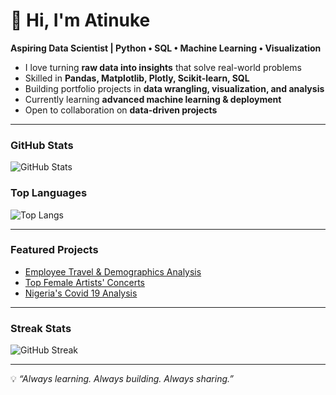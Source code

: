 # 👋 Hi, I'm Atinuke  

 **Aspiring Data Scientist | Python • SQL • Machine Learning • Visualization**  

-  I love turning **raw data into insights** that solve real-world problems  
-  Skilled in **Pandas, Matplotlib, Plotly, Scikit-learn, SQL**  
-  Building portfolio projects in **data wrangling, visualization, and analysis**  
-  Currently learning **advanced machine learning & deployment**  
-  Open to collaboration on **data-driven projects**  

---

### GitHub Stats  
![GitHub Stats](https://github-readme-stats.vercel.app/api?username=Atinukecodes&show_icons=true&theme=radical)  

### Top Languages  
![Top Langs](https://github-readme-stats.vercel.app/api/top-langs/?username=Atinukecodes&layout=compact&theme=tokyonight)  

---

### Featured Projects  
- [Employee Travel & Demographics Analysis](https://github.com/Atinukecodes/Bisson-Exports)  
-  [Top Female Artists' Concerts](https://github.com/Atinukecodes/women-concert-tour-cleaning)  
- [Nigeria's Covid 19 Analysis](https://github.com/Atinukecodes/nigeria-covid19-analysis)  

---
### Streak Stats
![GitHub Streak](https://streak-stats.demolab.com?user=Atinukecodes&theme=tokyonight)

---


💡 *“Always learning. Always building. Always sharing.”*  
